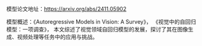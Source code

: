 模型论文地址：https://arxiv.org/abs/2411.05902

模型概述：《Autoregressive Models in Vision: A Survey》，
《视觉中的自回归模型：一项调查》，
本文综述了视觉领域自回归模型的发展，探讨了其在图像生成、视频处理等任务中的应用与挑战。
